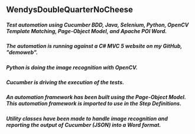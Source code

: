 ## WendysDoubleQuarterNoCheese

##### Test automation using Cucumber BDD, Java, Selenium, Python, OpenCV Template Matching, Page-Object Model, and Apache POI Word.

##### The automation is running against a C# MVC 5 website on my GitHub, "demoweb".

##### Python is doing the image recognition with OpenCV.

##### Cucumber is driving the execution of the tests.

##### An automation framework has been built using the Page-Object Model. This automation framework is imported to use in the Step Definitions.

##### Utility classes have been made to handle image recognition and reporting the output of Cucumber (JSON) into a Word format.

